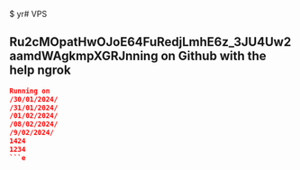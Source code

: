 $ yr# VPS 
## Ru2cMOpatHwOJoE64FuRedjLmhE6z_3JU4Uw2aamdWAgkmpXGRJnning on Github with the help ngrok
```json
Running on
/30/01/2024/
/31/01/2024/
/01/02/2024/
/08/02/2024/
/9/02/2024/
1424
1234
```e
